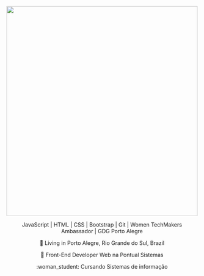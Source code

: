 <p align="center">
  <img src="https://user-images.githubusercontent.com/22152509/88569745-4478a480-d011-11ea-98ff-366adcb6d18b.png" width="500" height="550"/>
</p>
<p align="center">
JavaScript | HTML | CSS | Bootstrap | Git | Women TechMakers Ambassador | GDG Porto Alegre
</p>
<p align="center">
📌    Living in Porto Alegre, Rio Grande do Sul, Brazil
</p>
<p align="center">
💼    Front-End Developer Web na Pontual Sistemas
</p>
<p align="center">
:woman_student:	Cursando Sistemas de informação
</p>

</div>

